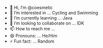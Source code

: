 - 👋 Hi, I’m @coesmetic
- 👀 I’m interested in ... Cycling and Swimming
- 🌱 I’m currently learning ... Java
- 💞️ I’m looking to collaborate on ... IDK
- 📫 How to reach me ...
- 😄 Pronouns: ... He/Him
- ⚡ Fun fact: ... Random

<!---
coesmetic/coesmetic is a ✨ special ✨ repository because its `README.md` (this file) appears on your GitHub profile.
You can click the Preview link to take a look at your changes.
--->
